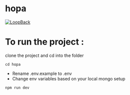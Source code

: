 # hopa

[![LoopBack](https://github.com/strongloop/loopback-next/raw/master/docs/site/imgs/branding/Powered-by-LoopBack-Badge-(blue)-@2x.png)](http://loopback.io/)

# To run the project :

clone the project and cd into the folder
```
cd hopa
```

- Rename .env.example to .env
- Change env variables based on your local mongo setup
```
npm run dev
```


